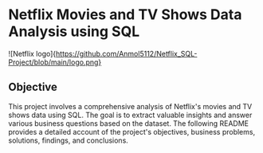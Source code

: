 # Netflix Movies and TV Shows Data Analysis using SQL
![Netflix  logo]{https://github.com/Anmol5112/Netflix_SQL-Project/blob/main/logo.png}

## Objective
This project involves a comprehensive analysis of Netflix's movies and TV shows data using SQL. The goal is to extract valuable insights and answer various business questions based on the dataset. The following README provides a detailed account of the project's objectives, business problems, solutions, findings, and conclusions.
